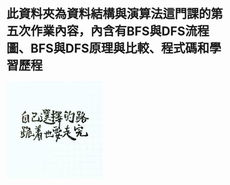 # 此資料夾為資料結構與演算法這門課的第五次作業內容，內含有BFS與DFS流程圖、BFS與DFS原理與比較、程式碼和學習歷程
<img src='https://github.com/yen880405/yenlin/blob/master/image/534.jpg'>

